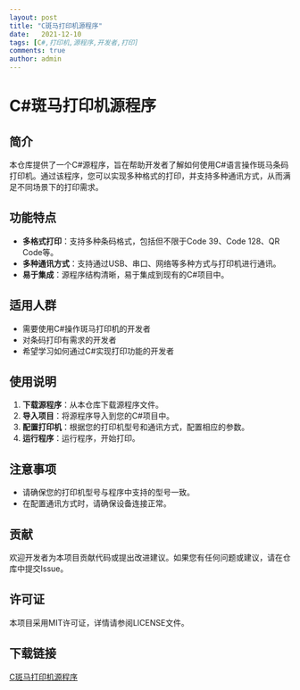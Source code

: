 ```yaml
---
layout: post
title: "C斑马打印机源程序"
date:   2021-12-10
tags: [C#,打印机,源程序,开发者,打印]
comments: true
author: admin
---
```

# C#斑马打印机源程序

## 简介
本仓库提供了一个C#源程序，旨在帮助开发者了解如何使用C#语言操作斑马条码打印机。通过该程序，您可以实现多种格式的打印，并支持多种通讯方式，从而满足不同场景下的打印需求。

## 功能特点
- **多格式打印**：支持多种条码格式，包括但不限于Code 39、Code 128、QR Code等。
- **多种通讯方式**：支持通过USB、串口、网络等多种方式与打印机进行通讯。
- **易于集成**：源程序结构清晰，易于集成到现有的C#项目中。

## 适用人群
- 需要使用C#操作斑马打印机的开发者
- 对条码打印有需求的开发者
- 希望学习如何通过C#实现打印功能的开发者

## 使用说明
1. **下载源程序**：从本仓库下载源程序文件。
2. **导入项目**：将源程序导入到您的C#项目中。
3. **配置打印机**：根据您的打印机型号和通讯方式，配置相应的参数。
4. **运行程序**：运行程序，开始打印。

## 注意事项
- 请确保您的打印机型号与程序中支持的型号一致。
- 在配置通讯方式时，请确保设备连接正常。

## 贡献
欢迎开发者为本项目贡献代码或提出改进建议。如果您有任何问题或建议，请在仓库中提交Issue。

## 许可证
本项目采用MIT许可证，详情请参阅LICENSE文件。

## 下载链接

[C斑马打印机源程序](https://pan.quark.cn/s/c7f4e60dc110)